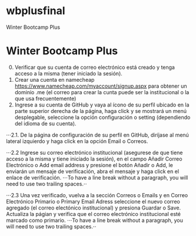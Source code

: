 # wbplusfinal
Winter Bootcamp Plus
# Winter Bootcamp Plus
0. Verificar que su cuenta de correo electrónico está creado y tenga acceso a la misma (tener iniciado la sesión).
1. Crear una cuenta en namecheap https://www.namecheap.com/myaccount/signup.aspx para obtener un dominio .me (el correo para crear la cunta puede ser la institucional o la que usa frecuentemente)
2. Ingrese a su cuenta de GitHub y vaya al ícono de su perfil ubicado en la parte superior derecha de la página, haga click y se mostrará un menú desplegable, seleccione la opción configuración o setting (dependiendo del idioma de su cuenta).

⋅⋅⋅2.1. De la página de configuración de su perfil en GitHub, diríjase al menú lateral izquierdo y haga click en la opción Email o Correos.

⋅⋅⋅2.2 Ingrese su correo electrónico institucional (asegurese de que tiene acceso a la misma y tiene iniciado la sesión), en el campo Añadir Correo Electrónico o Add email address y presione el botón Añadir o Add, le enviarán un mensaje de verificación, abra el mensaje y haga click en el enlace de verificación.
⋅⋅⋅To have a line break without a paragraph, you will need to use two trailing spaces.⋅⋅

⋅⋅⋅2.3 Una vez verificado, vuelva a la sección Correos o Emails y en Correo Electrónico Primario o Primary Email Adress seleccione el nuevo correo agregado (el correo electónico institucional) y presiona Guardar o Save. Actualiza la págian y verifica que el correo electrónico institucional esté marcado como primario.
⋅⋅⋅To have a line break without a paragraph, you will need to use two trailing spaces.⋅⋅
